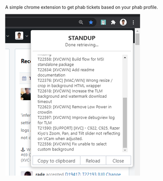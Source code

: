 A simple chrome extension to get phab tickets based on your phab profile.

![screenshot](screenshot.png)

